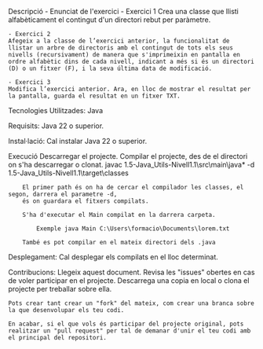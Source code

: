 
Descripció - Enunciat de l'exercici
	- Exercici 1
	Crea una classe que llisti alfabèticament el contingut d'un directori rebut per paràmetre.

	- Exercici 2
	Afegeix a la classe de l’exercici anterior, la funcionalitat de llistar un arbre de directoris amb el contingut de tots els seus nivells (recursivament) de manera que s'imprimeixin en pantalla en ordre alfabètic dins de cada nivell, indicant a més si és un directori (D) o un fitxer (F), i la seva última data de modificació.

	- Exercici 3
	Modifica l’exercici anterior. Ara, en lloc de mostrar el resultat per la pantalla, guarda el resultat en un fitxer TXT.

Tecnologies Utilitzades:
	Java
	
Requisits:
	Java 22 o superior.
	
Instal·lació:
	Cal instalar Java 22 o superior.
	
Execució
    Descarregar el projecte.
	Compilar el projecte, des de el directori on s'ha descarregar o clonat. 
		javac 1.5-Java_Utils-Nivell1.1\src\main\java\* -d 1.5-Java_Utils-Nivell1.1\target\classes
		
		El primer path és on ha de cercar el compilador les classes, el segon, darrera el parametre -d,
		és on guardara el fitxers compilats.
		
		S'ha d'executar el Main compilat en la darrera carpeta.
		
			Exemple java Main C:\Users\formacio\Documents\lorem.txt
		
		També es pot compilar en el mateix directori dels .java
		
	
Desplegament:
    Cal desplegar els compilats en el lloc determinat.

Contribucions:
	Llegeix aquest document.
	Revisa les "issues" obertes en cas de voler participar en el projecte.
    Descarrega una copia en local o clona el projecte per treballar sobre ella.
	
	Pots crear tant crear un "fork" del mateix, com crear una branca sobre la que desenvolupar els teu codi.
	
	En acabar, si el que vols és participar del projecte original, pots realitzar un "pull request" per tal de demanar d'unir el teu codi amb el principal del repositori.
	